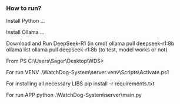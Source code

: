 ### How to run?

Install Python
...

Install Ollama
...

Download and Run DeepSeek-R1 (in cmd)
ollama pull deepseek-r1:8b
ollama list
ollama pull deepseek-r1:8b (to test, model works or not)

From
PS C:\Users\Sager\Desktop\WDS>

For run VENV
.\WatchDog-System\server\.venv\Scripts\Activate.ps1

For installing all necessary LIBS
pip install -r requirements.txt

For run APP
python .\WatchDog-System\server\main.py